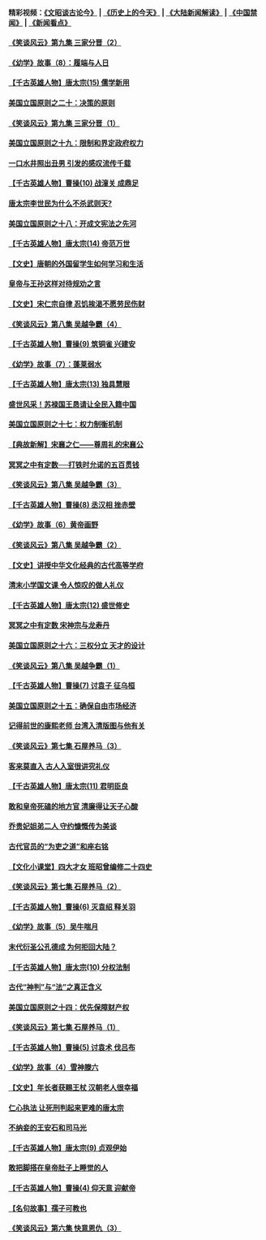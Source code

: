 #### 精彩视频：[《文昭谈古论今》](http://45.76.195.252/wenzhao) | [《历史上的今天》](http://45.76.195.252/today-in-history) | [《大陆新闻解读》](http://45.76.195.252/ntdtv-comedy) | [《中国禁闻》](http://45.76.195.252/ntdtv-news) | [《新闻看点》](http://45.76.195.252/news-insight) 

 #### [《笑谈风云》第九集 三家分晋（2）](../pages/nsc975/n11028610.md?t=02130632) 

#### [《幼学》故事（8）：履端与人日](../pages/nsc975/n10990550.md?t=02130632) 

#### [【千古英雄人物】唐太宗(15) 儒学新用](../pages/nsc975/n8046225.md?t=02130632) 

#### [美国立国原则之二十：决策的原则](../pages/nsc975/n11034691.md?t=02130632) 

#### [《笑谈风云》第九集 三家分晋（1）](../pages/nsc975/n11028591.md?t=02130632) 

#### [美国立国原则之十九：限制和界定政府权力](../pages/nsc975/n11023895.md?t=02130632) 

#### [一口水井照出丑男 引发的感叹流传千载](../pages/nsc975/n11004598.md?t=02130632) 

#### [【千古英雄人物】曹操(10) 战潼关 成鼎足](../pages/nsc975/n7779963.md?t=02130632) 

#### [唐太宗李世民为什么不杀武则天?](../pages/nsc975/n11034040.md?t=02130632) 

#### [美国立国原则之十八：开成文宪法之先河](../pages/nsc975/n11008526.md?t=02130632) 

#### [【千古英雄人物】唐太宗(14) 帝范万世](../pages/nsc975/n8034234.md?t=02130632) 

#### [【文史】唐朝的外国留学生如何学习和生活](../pages/nsc975/n11010825.md?t=02130632) 

#### [皇帝与王孙这样对待规劝之言](../pages/nsc975/n10994666.md?t=02130632) 

#### [【文史】宋仁宗自律 忍饥挨渴不愿劳民伤财](../pages/nsc975/n10997349.md?t=02130632) 

#### [《笑谈风云》第八集 吴越争霸（4）](../pages/nsc975/n11010924.md?t=02130632) 

#### [【千古英雄人物】曹操(9) 筑铜雀 兴建安](../pages/nsc975/n7662497.md?t=02130632) 

#### [《幼学》故事（7）：蓬莱弱水](../pages/nsc975/n10990547.md?t=02130632) 

#### [【千古英雄人物】唐太宗(13) 独具慧眼](../pages/nsc975/n8034179.md?t=02130632) 

#### [盛世风采！苏禄国王恳请让全民入籍中国](../pages/nsc975/n10992284.md?t=02130632) 

#### [美国立国原则之十七：权力制衡机制](../pages/nsc975/n11002624.md?t=02130632) 

#### [【典故新解】宋襄之仁——尊周礼的宋襄公](../pages/nsc975/n11018653.md?t=02130632) 

#### [冥冥之中有定数──打铁时允诺的五百贯钱](../pages/nsc975/n334213.md?t=02130632) 

#### [《笑谈风云》第八集 吴越争霸（3）](../pages/nsc975/n11010889.md?t=02130632) 

#### [【千古英雄人物】曹操(8) 丞汉相 挫赤壁](../pages/nsc975/n7662490.md?t=02130632) 

#### [《幼学》故事（6）黄帝画野](../pages/nsc975/n10990546.md?t=02130632) 

#### [《笑谈风云》第八集 吴越争霸（2）](../pages/nsc975/n10996834.md?t=02130632) 

#### [【文史】讲授中华文化经典的古代高等学府](../pages/nsc975/n11003895.md?t=02130632) 

#### [清末小学国文课 令人惊叹的做人礼仪](../pages/nsc975/n10980226.md?t=02130632) 

#### [【千古英雄人物】唐太宗(12) 盛世修史](../pages/nsc975/n8034115.md?t=02130632) 

#### [冥冥之中有定数 宋神宗与龙寿丹](../pages/nsc975/n11008770.md?t=02130632) 

#### [美国立国原则之十六：三权分立 天才的设计](../pages/nsc975/n10991293.md?t=02130632) 

#### [《笑谈风云》第八集 吴越争霸（1）](../pages/nsc975/n10987751.md?t=02130632) 

#### [【千古英雄人物】曹操(7) 讨袁子 征乌桓](../pages/nsc975/n7662459.md?t=02130632) 

#### [美国立国原则之十五：确保自由市场经济](../pages/nsc975/n10957715.md?t=02130632) 

#### [记得前世的康熙老师 台湾入清版图与他有关](../pages/nsc975/n11004761.md?t=02130632) 

#### [《笑谈风云》第七集 石屋养马（3）](../pages/nsc975/n10964155.md?t=02130632) 

#### [客来莫直入 古人入室很讲究礼仪](../pages/nsc975/n11002636.md?t=02130632) 

#### [【千古英雄人物】唐太宗(11) 君明臣良](../pages/nsc975/n8030388.md?t=02130632) 

#### [敢和皇帝死磕的地方官 清廉得让天子心酸](../pages/nsc975/n10999336.md?t=02130632) 

#### [乔贵妃姐弟二人 守约慷慨传为美谈](../pages/nsc975/n10842491.md?t=02130632) 

#### [古代官员的“为吏之道”和座右铭](../pages/nsc975/n10989890.md?t=02130632) 

#### [【文化小课堂】四大才女 班昭曾编修二十四史](../pages/nsc975/n10996143.md?t=02130632) 

#### [《笑谈风云》第七集 石屋养马（2）](../pages/nsc975/n10964109.md?t=02130632) 

#### [【千古英雄人物】曹操(6) 灭袁绍 释关羽](../pages/nsc975/n7662436.md?t=02130632) 

#### [《幼学》故事（5）吴牛喘月](../pages/nsc975/n10806013.md?t=02130632) 

#### [末代衍圣公孔德成 为何拒回大陆？](../pages/nsc975/n10992548.md?t=02130632) 

#### [【千古英雄人物】唐太宗(10) 分权法制](../pages/nsc975/n8025970.md?t=02130632) 

#### [古代“神判”与“法”之真正含义](../pages/nsc975/n10982291.md?t=02130632) 

#### [美国立国原则之十四：优先保障财产权](../pages/nsc975/n10954086.md?t=02130632) 

#### [《笑谈风云》第七集 石屋养马（1）](../pages/nsc975/n10964072.md?t=02130632) 

#### [【千古英雄人物】曹操(5) 讨袁术 伐吕布](../pages/nsc975/n7637126.md?t=02130632) 

#### [《幼学》故事（4）雪神滕六](../pages/nsc975/n10806012.md?t=02130632) 

#### [【文史】年长者获赐王杖 汉朝老人很幸福](../pages/nsc975/n10980263.md?t=02130632) 

#### [仁心执法 让死刑判起来更难的唐太宗](../pages/nsc975/n10979954.md?t=02130632) 

#### [不纳妾的王安石和司马光](../pages/nsc975/n2647438.md?t=02130632) 

#### [【千古英雄人物】唐太宗(9) 贞观伊始](../pages/nsc975/n8022938.md?t=02130632) 

#### [敢把脚搭在皇帝肚子上睡觉的人](../pages/nsc975/n10975530.md?t=02130632) 

#### [【千古英雄人物】曹操(4) 仰天意 迎献帝](../pages/nsc975/n7637003.md?t=02130632) 

#### [【名句故事】孺子可教也](../pages/nsc975/n10371944.md?t=02130632) 

#### [《笑谈风云》第六集 快意恩仇（3）](../pages/nsc975/n10953824.md?t=02130632) 

